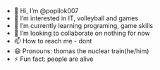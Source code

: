- 👋 Hi, I’m @popilok007
- 👀 I’m interested in IT, volleyball and games
- 🌱 I’m currently learning programing, game skills 
- 💞️ I’m looking to collaborate on nothing for now 
- 📫 How to reach me - dont 
- 😄 Pronouns: thomas the nuclear train(he/him)
- ⚡ Fun fact: people are alive

<!---
popilok007/popilok007 is a ✨ special ✨ repository because its `README.md` (this file) appears on your GitHub profile.
You can click the Preview link to take a look at your changes.
--->
